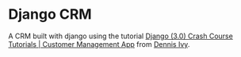 # Django CRM

A CRM built with django using the tutorial [Django (3.0) Crash Course Tutorials | Customer Management App](https://www.youtube.com/watch?v=xv_bwpA_aEA&list=PL-51WBLyFTg2vW-_6XBoUpE7vpmoR3ztO) from [Dennis Ivy](https://www.youtube.com/c/DennisIvy).
